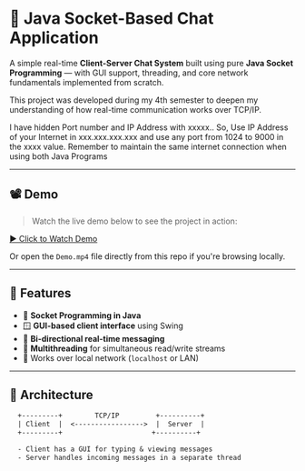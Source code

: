 # 🧠 Java Socket-Based Chat Application

A simple real-time **Client-Server Chat System** built using pure **Java Socket Programming** — with GUI support, threading, and core network fundamentals implemented from scratch.

This project was developed during my 4th semester to deepen my understanding of how real-time communication works over TCP/IP.

I have hidden Port number and IP Address with xxxxx.. So, Use IP Address of your Internet in xxx.xxx.xxx.xxx and use any port from 1024 to 9000 in the xxxx value. Remember to maintain the same internet connection when using both Java Programs

---

## 📽️ Demo

> Watch the live demo below to see the project in action:

[▶️ Click to Watch Demo](Demo.mp4)

Or open the `Demo.mp4` file directly from this repo if you're browsing locally.

---

## 🚀 Features

- 🔌 **Socket Programming in Java**
- 🪟 **GUI-based client interface** using Swing
- 🔄 **Bi-directional real-time messaging**
- 🧵 **Multithreading** for simultaneous read/write streams
- 🧪 Works over local network (`localhost` or LAN)

---

## 🧱 Architecture

```txt
  +---------+        TCP/IP         +----------+
  | Client  |  <----------------->  |  Server  |
  +---------+                      +----------+

  - Client has a GUI for typing & viewing messages
  - Server handles incoming messages in a separate thread
